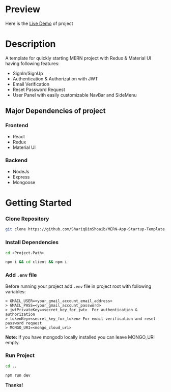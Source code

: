 # Preview

Here is the [Live Demo](https://mernapp-startuptemplate.herokuapp.com) of project

# Description

A template for quickly starting MERN project with Redux & Material UI having following features:

- SignIn/SignUp
- Authentication & Authorization with JWT
- Email Verification
- Reset Password Request
- User Panel with easily customizable NavBar and SideMenu

## Major Dependencies of project

### Frontend

- React
- Redux
- Material UI

### Backend

- NodeJs
- Express
- Mongoose

# Getting Started

### Clone Repository

```bash
git clone https://github.com/ShariqBinShoaib/MERN-App-Startup-Template.git

```

### Install Dependencies

```bash
cd <Project-Path>

npm i && cd client && npm i

```

### Add `.env` file

Before running your project add `.env` file in project root with following variables:

```
> GMAIL_USER=<your_gmail_account_email_address>
> GMAIL_PASS=<your_gmail_account_password>
> jwtPrivateKey=<secret_key_for_jwt>  For authentication & authorization
> tokenKey=<secret_key_for_token> For email verification and reset password request
> MONGO_URI=<mongo_cloud_uri>

```

**Note:** If you have mongodb locally installed you can leave MONGO_URI empty.

### Run Project

```bash
cd ..

npm run dev

```

**Thanks!**
